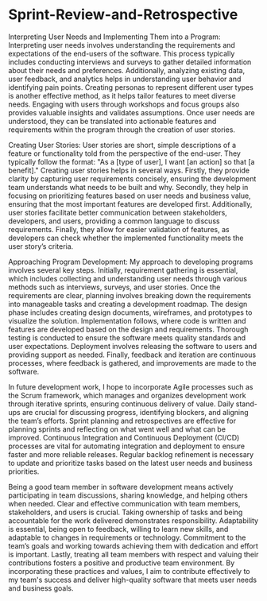 # Sprint-Review-and-Retrospective
Interpreting User Needs and Implementing Them into a Program:
Interpreting user needs involves understanding the requirements and expectations of the end-users of the software. This process typically includes conducting interviews and surveys to gather detailed information about their needs and preferences. Additionally, analyzing existing data, user feedback, and analytics helps in understanding user behavior and identifying pain points. Creating personas to represent different user types is another effective method, as it helps tailor features to meet diverse needs. Engaging with users through workshops and focus groups also provides valuable insights and validates assumptions. Once user needs are understood, they can be translated into actionable features and requirements within the program through the creation of user stories.

Creating User Stories:
User stories are short, simple descriptions of a feature or functionality told from the perspective of the end-user. They typically follow the format: "As a [type of user], I want [an action] so that [a benefit]." Creating user stories helps in several ways. Firstly, they provide clarity by capturing user requirements concisely, ensuring the development team understands what needs to be built and why. Secondly, they help in focusing on prioritizing features based on user needs and business value, ensuring that the most important features are developed first. Additionally, user stories facilitate better communication between stakeholders, developers, and users, providing a common language to discuss requirements. Finally, they allow for easier validation of features, as developers can check whether the implemented functionality meets the user story’s criteria.

Approaching Program Development:
My approach to developing programs involves several key steps. Initially, requirement gathering is essential, which includes collecting and understanding user needs through various methods such as interviews, surveys, and user stories. Once the requirements are clear, planning involves breaking down the requirements into manageable tasks and creating a development roadmap. The design phase includes creating design documents, wireframes, and prototypes to visualize the solution. Implementation follows, where code is written and features are developed based on the design and requirements. Thorough testing is conducted to ensure the software meets quality standards and user expectations. Deployment involves releasing the software to users and providing support as needed. Finally, feedback and iteration are continuous processes, where feedback is gathered, and improvements are made to the software.

In future development work, I hope to incorporate Agile processes such as the Scrum framework, which manages and organizes development work through iterative sprints, ensuring continuous delivery of value. Daily stand-ups are crucial for discussing progress, identifying blockers, and aligning the team’s efforts. Sprint planning and retrospectives are effective for planning sprints and reflecting on what went well and what can be improved. Continuous Integration and Continuous Deployment (CI/CD) processes are vital for automating integration and deployment to ensure faster and more reliable releases. Regular backlog refinement is necessary to update and prioritize tasks based on the latest user needs and business priorities.

Being a good team member in software development means actively participating in team discussions, sharing knowledge, and helping others when needed. Clear and effective communication with team members, stakeholders, and users is crucial. Taking ownership of tasks and being accountable for the work delivered demonstrates responsibility. Adaptability is essential, being open to feedback, willing to learn new skills, and adaptable to changes in requirements or technology. Commitment to the team’s goals and working towards achieving them with dedication and effort is important. Lastly, treating all team members with respect and valuing their contributions fosters a positive and productive team environment. By incorporating these practices and values, I aim to contribute effectively to my team's success and deliver high-quality software that meets user needs and business goals.
